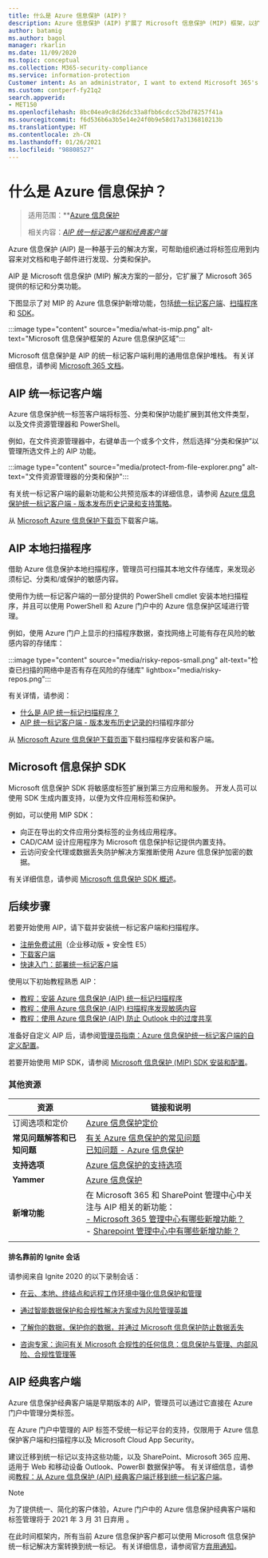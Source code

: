 ```yaml
---
title: 什么是 Azure 信息保护 (AIP)？
description: Azure 信息保护 (AIP) 扩展了 Microsoft 信息保护 (MIP) 框架，以扩展 Microsoft 365 提供的标记和分类功能。
author: batamig
ms.author: bagol
manager: rkarlin
ms.date: 11/09/2020
ms.topic: conceptual
ms.collection: M365-security-compliance
ms.service: information-protection
Customer intent: As an administrator, I want to extend Microsoft 365's labeling and classification functionality to the File Explorer, PowerShell, third party apps and services, and more.
ms.custom: contperf-fy21q2
search.appverid:
- MET150
ms.openlocfilehash: 8bc04ea9c8d26dc33a8fbb6cdcc52bd78257f41a
ms.sourcegitcommit: f6d536b6a3b5e14e24f0b9e58d17a3136810213b
ms.translationtype: HT
ms.contentlocale: zh-CN
ms.lasthandoff: 01/26/2021
ms.locfileid: "98808527"
---
```

# <a name="what-is-azure-information-protection"></a>什么是 Azure 信息保护？

>适用范围：**[Azure 信息保护](https://azure.microsoft.com/pricing/details/information-protection)
>
>相关内容：*[AIP 统一标记客户端和经典客户端](faqs.md#whats-the-difference-between-the-azure-information-protection-classic-and-unified-labeling-clients)*

Azure 信息保护 (AIP) 是一种基于云的解决方案，可帮助组织通过将标签应用到内容来对文档和电子邮件进行发现、分类和保护。

AIP 是 Microsoft 信息保护 (MIP) 解决方案的一部分，它扩展了 Microsoft 365 提供的标记和分类功能。

下图显示了对 MIP 的 Azure 信息保护新增功能，包括[统一标记客户端](#aip-unified-labeling-client)、[扫描程序](#aip-on-premises-scanner)和 [SDK](#microsoft-information-protection-sdk)。

:::image type="content" source="media/what-is-mip.png" alt-text="Microsoft 信息保护框架的 Azure 信息保护区域":::

Microsoft 信息保护是 AIP 的统一标记客户端利用的通用信息保护堆栈。 有关详细信息，请参阅 [Microsoft 365 文档](/microsoft-365/compliance/protect-information)。

## <a name="aip-unified-labeling-client"></a>AIP 统一标记客户端

Azure 信息保护统一标签客户端将标签、分类和保护功能扩展到其他文件类型，以及文件资源管理器和 PowerShell。 

例如，在文件资源管理器中，右键单击一个或多个文件，然后选择“分类和保护”以管理所选文件上的 AIP 功能。

:::image type="content" source="media/protect-from-file-explorer.png" alt-text="文件资源管理器的分类和保护":::

有关统一标记客户端的最新功能和公共预览版本的详细信息，请参阅 [Azure 信息保护统一标记客户端 - 版本发布历史记录和支持策略](rms-client/unifiedlabelingclient-version-release-history.md)。

从 [Microsoft Azure 信息保护下载页](https://www.microsoft.com/download/details.aspx?id=53018)下载客户端。
    
## <a name="aip-on-premises-scanner"></a>AIP 本地扫描程序

借助 Azure 信息保护本地扫描程序，管理员可扫描其本地文件存储库，来发现必须标记、分类和/或保护的敏感内容。

使用作为统一标记客户端的一部分提供的 PowerShell cmdlet 安装本地扫描程序，并且可以使用 PowerShell 和 Azure 门户中的 Azure 信息保护区域进行管理。

例如，使用 Azure 门户上显示的扫描程序数据，查找网络上可能有存在风险的敏感内容的存储库：

:::image type="content" source="media/risky-repos-small.png" alt-text="检查已扫描的网络中是否有存在风险的存储库" lightbox="media/risky-repos.png":::

有关详情，请参阅：

- [什么是 AIP 统一标记扫描程序？](deploy-aip-scanner.md)
- [AIP 统一标记客户端 - 版本发布历史记录的](rms-client/unifiedlabelingclient-version-release-history.md)扫描程序部分

从 [Microsoft Azure 信息保护下载页面](https://www.microsoft.com/download/details.aspx?id=53018)下载扫描程序安装和客户端。


## <a name="microsoft-information-protection-sdk"></a>Microsoft 信息保护 SDK

Microsoft 信息保护 SDK 将敏感度标签扩展到第三方应用和服务。 开发人员可以使用 SDK 生成内置支持，以便为文件应用标签和保护。

例如，可以使用 MIP SDK：

- 向正在导出的文件应用分类标签的业务线应用程序。
- CAD/CAM 设计应用程序为 Microsoft 信息保护标记提供内置支持。
- 云访问安全代理或数据丢失防护解决方案推断使用 Azure 信息保护加密的数据。

有关详细信息，请参阅 [Microsoft 信息保护 SDK 概述](/information-protection/develop/overview)。

## <a name="next-steps"></a>后续步骤

若要开始使用 AIP，请下载并安装统一标记客户端和扫描程序。

- [注册免费试用](https://admin.microsoft.com/Signup/Signup.aspx?OfferId=87dd2714-d452-48a0-a809-d2f58c4f68b7)（企业移动版 + 安全性 E5）
- [下载客户端](https://www.microsoft.com/download/details.aspx?id=53018)
- [快速入门：部署统一标记客户端](quickstart-deploy-client.md)

使用以下初始教程熟悉 AIP：

- [教程：安装 Azure 信息保护 (AIP) 统一标记扫描程序](tutorial-install-scanner.md)
- [教程：使用 Azure 信息保护 (AIP) 扫描程序发现敏感内容](tutorial-scan-networks-and-content.md)
- [教程：使用 Azure 信息保护 (AIP) 防止 Outlook 中的过度共享](tutorial-preventing-oversharing.md)

准备好自定义 AIP 后，请参阅[管理员指南：Azure 信息保护统一标记客户端的自定义配置](rms-client/clientv2-admin-guide-customizations.md)。

若要开始使用 MIP SDK，请参阅 [Microsoft 信息保护 (MIP) SDK 安装和配置](/information-protection/develop/setup-configure-mip)。

### <a name="additional-resources"></a>其他资源

|资源  |链接和说明  |
|---------|---------|
|订阅选项和定价     |    [Azure 信息保护定价](https://azure.microsoft.com/pricing/details/information-protection)     |
|**常见问题解答和已知问题**     | [有关 Azure 信息保护的常见问题](faqs.md) </br> [已知问题 - Azure 信息保护](known-issues.md)       |
|**支持选项**     | [Azure 信息保护的支持选项](information-support.md)        |
|**Yammer**     |  [Azure 信息保护](https://www.yammer.com/AskIPTeam)       |
|**新增功能**     | 在 Microsoft 365 和 SharePoint 管理中心中关注与 AIP 相关的新功能：   </br>[- Microsoft 365 管理中心有哪些新增功能？](/microsoft-365/admin/whats-new-in-preview) </br>- [Sharepoint 管理中心中有哪些新增功能？](/sharepoint/what-s-new-in-admin-center)     |
|     |         |

#### <a name="top-ignite-sessions"></a>排名靠前的 Ignite 会话

请参阅来自 Ignite 2020 的以下录制会话：

- [在云、本地、终结点和远程工作环境中强化信息保护和管理](https://myignite.microsoft.com/sessions/ceba117f-9bc7-4426-9ebc-753d94c6a476)

- [通过智能数据保护和合规性解决方案成为风险管理英雄](https://myignite.microsoft.com/sessions/9a1e2716-55f5-4c3e-8626-0cb77e60eb87)

- [了解你的数据，保护你的数据，并通过 Microsoft 信息保护防止数据丢失](https://myignite.microsoft.com/sessions/46ff69cf-2c8f-4e61-a923-f72f5740f02f)

- [咨询专家：询问有关 Microsoft 合规性的任何信息：信息保护与管理、内部风险、合规性管理等](https://myignite.microsoft.com/sessions/5ce48b36-9827-4d60-8540-90546333063d)
## <a name="aips-classic-client"></a>AIP 经典客户端

Azure 信息保护经典客户端是早期版本的 AIP，管理员可以通过它直接在 Azure 门户中管理分类标签。

在 Azure 门户中管理的 AIP 标签不受统一标记平台的支持，仅限用于 Azure 信息保护客户端和扫描程序以及 Microsoft Cloud App Security。 

建议迁移到统一标记以支持这些功能，以及 SharePoint、Microsoft 365 应用、适用于 Web 和移动设备 Outlook、PowerBI 数据保护等。 有关详细信息，请参阅[教程：从 Azure 信息保护 (AIP) 经典客户端迁移到统一标记客户端](tutorial-migrating-to-ul.md)。

>[!NOTE] 
> 为了提供统一、简化的客户体验，Azure 门户中的 Azure 信息保护经典客户端和标签管理将于 2021 年 3 月 31 日弃用   。 
>
> 在此时间框架内，所有当前 Azure 信息保护客户都可以使用 Microsoft 信息保护统一标记解决方案转换到统一标记。 有关详细信息，请参阅官方[弃用通知](https://aka.ms/aipclassicsunset)。
